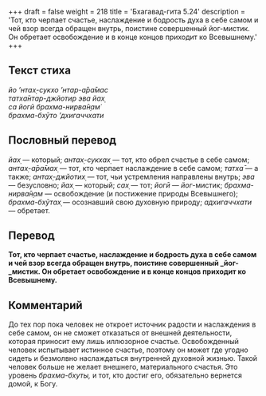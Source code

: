 +++
draft = false
weight = 218
title = 'Бхагавад-гита 5.24'
description = 'Тот, кто черпает счастье, наслаждение и бодрость духа в себе самом и чей взор всегда обращен внутрь, поистине совершенный йог-мистик. Он обретает освобождение и в конце концов приходит ко Всевышнему.'
+++

## Текст стиха

_йо ’нтах̣-сукхо ’нтар-а̄ра̄мас  
татха̄нтар-джйотир эва йах̣  
са йогӣ брахма-нирва̄н̣ам̇  
брахма-бхӯто ’дхигаччхати_

## Пословный перевод

_йах̣_ — который; _антах̣_\-_сукхах̣_ — тот, кто обрел счастье в себе самом; _антах̣_\-_а̄ра̄мах̣_ — тот, кто черпает наслаждение в себе самом; _татха̄_ — а также; _антах̣_\-_джйотих̣_ — тот, чьи устремления направлены внутрь; _эва_ — безусловно; _йах̣_ — который; _сах̣_ — тот; _йогӣ_ — _йог_\-мистик; _брахма_\-_нирва̄н̣ам_ — освобождение (и постижение природы Всевышнего); _брахма_\-_бхӯтах̣_ — осознавший свою духовную природу; _адхигаччхати_ — обретает.

## Перевод

**Тот, кто черпает счастье, наслаждение и бодрость духа в себе самом и чей взор всегда обращен внутрь, поистине совершенный _йог-_мистик. Он обретает освобождение и в конце концов приходит ко Всевышнему.**

## Комментарий

До тех пор пока человек не откроет источник радости и наслаждения в себе самом, он не сможет отказаться от внешней деятельности, которая приносит ему лишь иллюзорное счастье. Освобожденный человек испытывает истинное счастье, поэтому он может где угодно сидеть и безмолвно наслаждаться внутренней духовной жизнью. Такой человек больше не желает внешнего, материального счастья. Это уровень _брахма-бхуты,_ и тот, кто достиг его, обязательно вернется домой, к Богу.
